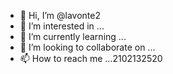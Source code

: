 - 👋 Hi, I’m @lavonte2
- 👀 I’m interested in ...
- 🌱 I’m currently learning ...
- 💞️ I’m looking to collaborate on ...
- 📫 How to reach me ...2102132520

<!---
lavonte2/lavonte2 is a ✨ special ✨ repository because its `README.md` (this file) appears on your GitHub profile.
You can click the Preview link to take a look at your changes.
--->
